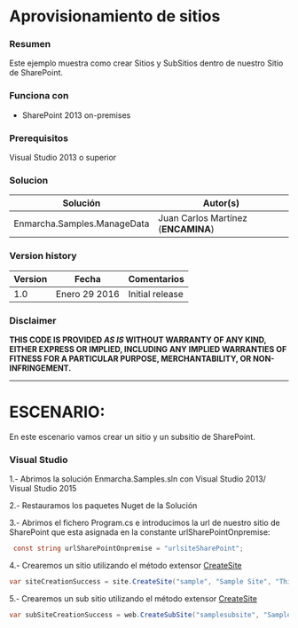 # Aprovisionamiento de sitios #

### Resumen ###
Este ejemplo muestra como  crear Sitios y SubSitios dentro de nuestro Sitio de SharePoint.

### Funciona con ###
-  SharePoint 2013 on-premises

### Prerequisitos ###
Visual Studio 2013 o superior 

### Solucion ###
Solución | Autor(s)
---------|----------
Enmarcha.Samples.ManageData | Juan Carlos Martínez (**ENCAMINA**)

### Version history ###
Version  | Fecha | Comentarios
---------| -----| --------
1.0  | Enero 29 2016 | Initial release

### Disclaimer ###
**THIS CODE IS PROVIDED *AS IS* WITHOUT WARRANTY OF ANY KIND, EITHER EXPRESS OR IMPLIED, INCLUDING ANY IMPLIED WARRANTIES OF FITNESS FOR A PARTICULAR PURPOSE, MERCHANTABILITY, OR NON-INFRINGEMENT.**


----------

# ESCENARIO:  #
En este escenario vamos crear un sitio y un subsitio de SharePoint.

### Visual Studio ###

1.- Abrimos la solución Enmarcha.Samples.sln con Visual Studio 2013/ Visual Studio 2015

2.- Restauramos los paquetes Nuget de la Solución

3.- Abrimos el fichero Program.cs e introducimos la url de nuestro sitio de SharePoint que esta asignada en la constante urlSharePointOnpremise:
```C#
 const string urlSharePointOnpremise = "urlsiteSharePoint";
```
4.- Crearemos un sitio utilizando el método extensor [CreateSite](https://github.com/Encamina/Enmarcha-SharePoint/blob/master/Enmarcha.SharePoint/Extensors/Site.cs)
```C#
var siteCreationSuccess = site.CreateSite("sample", "Sample Site", "This is a sample site", "STS");
```
5.- Crearemos un sub sitio utilizando el método extensor [CreateSite](https://github.com/Encamina/Enmarcha-SharePoint/blob/master/Enmarcha.SharePoint/Extensors/Site.cs)
```C#
var subSiteCreationSuccess = web.CreateSubSite("samplesubsite", "Sample Subsite", "This is a sample subsite", "STS");
```
